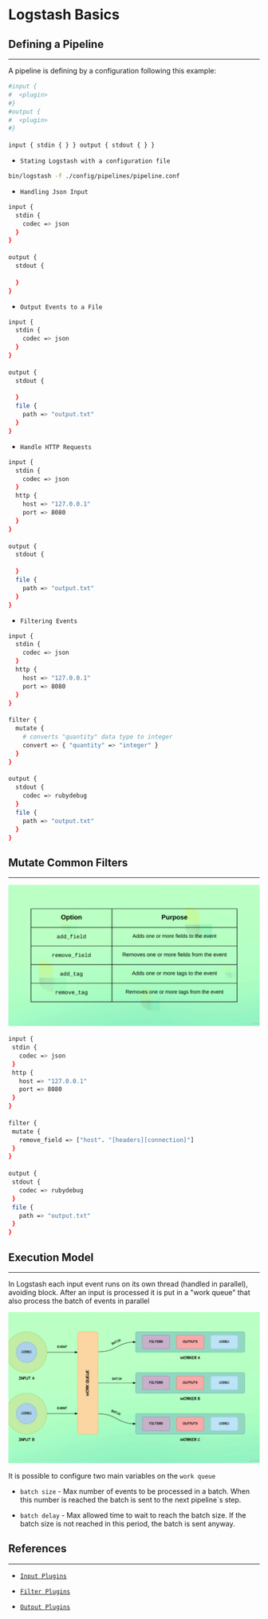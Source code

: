 # Logstash Basics

## Defining a Pipeline
---

A pipeline is defining by a configuration following this example:
```bash
#input {
#  <plugin>
#}
#output {
#  <plugin>
#}

input { stdin { } } output { stdout { } }
```

- `Stating Logstash with a configuration file`
```bash
bin/logstash -f ./config/pipelines/pipeline.conf
```

- `Handling Json Input`
```bash
input {
  stdin {
    codec => json
  }
}

output {
  stdout {

  }
}

```

- `Output Events to a File`
```bash
input {
  stdin {
    codec => json  
  }
}

output {
  stdout {

  }
  file {
    path => "output.txt"
  }
}
```

- `Handle HTTP Requests`
```bash
input {
  stdin {
    codec => json  
  }
  http {
    host => "127.0.0.1"
    port => 8080
  }
}

output {
  stdout {

  }
  file {
    path => "output.txt"
  }
}
```

- `Filtering Events`
```bash
input {
  stdin {
    codec => json  
  }
  http {
    host => "127.0.0.1"
    port => 8080
  }
}

filter {
  mutate {
    # converts "quantity" data type to integer
    convert => { "quantity" => "integer" } 
  }
}

output {
  stdout {
    codec => rubydebug
  }
  file {
    path => "output.txt"
  }
}
```

## Mutate Common Filters
---

 ![Common Filters](./artifacts/02-CommonFiltersA.png)

 ```bash
 input {
  stdin {
    codec => json  
  }
  http {
    host => "127.0.0.1"
    port => 8080
  }
}

filter {
  mutate {
    remove_field => ["host". "[headers][connection]"]
  }
}

output {
  stdout {
    codec => rubydebug
  }
  file {
    path => "output.txt"
  }
}

 ```

 ## Execution Model
 ---

 In Logstash each input event runs on its own thread (handled in parallel), avoiding block. After an input is processed it is put in a "work queue" that also process the batch of events in parallel

  ![Execution Model](./artifacts/02-ExecutionModel.png)

  It is possible to configure two main variables on the `work queue`

  - `batch size` - Max number of events to be processed in a batch. When this number is reached the batch is sent to the next pipeline`s step.

  - `batch delay` - Max allowed time to wait to reach the batch size. If the batch size is not reached in this period, the batch is sent anyway.

## References
---

- [`Input Plugins`](https://www.elastic.co/guide/en/logstash/current/input-plugins.html)

- [`Filter Plugins`](https://www.elastic.co/guide/en/logstash/current/filter-plugins.html)

- [`Output Plugins`](https://www.elastic.co/guide/en/logstash/current/output-plugins.html)